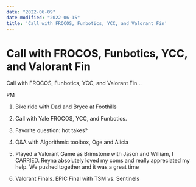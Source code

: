 ```yaml
---
date: "2022-06-09"
date modified: "2022-06-15"
title: 'Call with FROCOS, Funbotics, YCC, and Valorant Fin'
---
```


# Call with FROCOS, Funbotics, YCC, and Valorant Fin
Call with FROCOS, Funbotics, YCC, and Valorant Fin…

PM

1. Bike ride with Dad and Bryce at Foothills

2. Call with Yale FROCOS, YCC, and Funbotics.

3. Favorite question: hot takes?

4. Q&A with Algorithmic toolbox, Oge and Alicia

5. Played a Valorant Game as Brimstone with Jason and William, I CARRIED. Reyna absolutely loved my coms and really appreciated my help. We pushed together and it was a great time

6. Valorant Finals. EPIC Final with TSM vs. Sentinels
